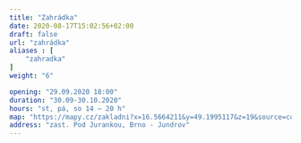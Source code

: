 ```yaml
---
title: "Zahrádka"
date: 2020-08-17T15:02:56+02:00
draft: false
url: "zahrádka"
aliases : [
    "zahradka"
]
weight: "6"

opening: "29.09.2020 18:00"
duration: "30.09-30.10.2020"
hours: "st, pá, so 14 – 20 h"
map: "https://mapy.cz/zakladni?x=16.5664211&y=49.1995117&z=19&source=coor&id=16.56627895619667%2C49.199677283539614"
address: "zast. Pod Jurankou, Brno - Jundrov"
---
```

